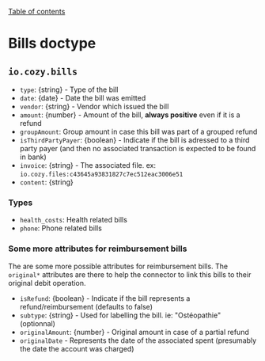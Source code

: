 [Table of contents](README.md#table-of-contents)

# Bills doctype

## `io.cozy.bills`

- `type`: {string} - Type of the bill
- `date`: {date} - Date the bill was emitted
- `vendor`: {string} - Vendor which issued the bill
- `amount`: {number} - Amount of the bill, __always positive__ even if it is a refund
- `groupAmount`: Group amount in case this bill was part of a grouped refund
- `isThirdPartyPayer`: {boolean} - Indicate if the bill is adressed to a third party payer (and then no associated transaction is expected to be found in bank)
- `invoice`: {string} - The associated file. ex: `io.cozy.files:c43645a93831827c7ec512eac3006e51`
- `content`: {string}

### Types

- `health_costs`: Health related bills
- `phone`: Phone related bills

### Some more attributes for reimbursement bills

The are some more possible attributes for reimbursement bills. The `original*` attributes
are there to help the connector to link this bills to their original debit operation.

- `isRefund`: {boolean} - Indicate if the bill represents a refund/reimbursement (defaults to false)
- `subtype`: {string} - Used for labelling the bill. ie: "Ostéopathie" (optionnal)
- `originalAmount`: {number} - Original amount in case of a partial refund
- `originalDate` - Represents the date of the associated spent (presumably the date the account was charged)
